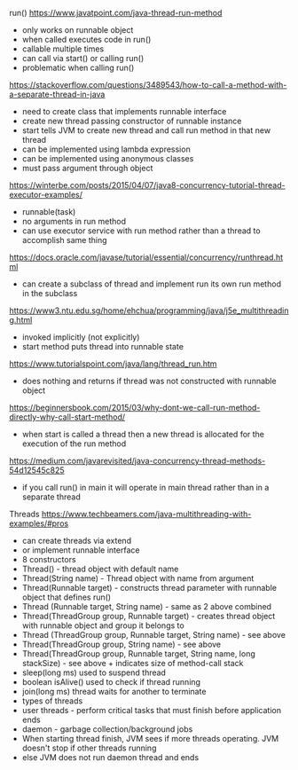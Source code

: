 run()
https://www.javatpoint.com/java-thread-run-method
- only works on runnable object
- when called executes code in run()
- callable multiple times
- can call via start() or calling run()
- problematic when calling run()

https://stackoverflow.com/questions/3489543/how-to-call-a-method-with-a-separate-thread-in-java
- need to create class that implements runnable interface
- create new thread passing constructor of runnable instance
- start tells JVM to create new thread and call run method in that new thread
- can be implemented using lambda expression
- can be implemented using anonymous classes
- must pass argument through object

https://winterbe.com/posts/2015/04/07/java8-concurrency-tutorial-thread-executor-examples/
- runnable(task)
- no arguments in run method
- can use executor service with run method rather than a thread to accomplish same thing

https://docs.oracle.com/javase/tutorial/essential/concurrency/runthread.html
- can create a subclass of thread and implement run its own run method in the subclass

https://www3.ntu.edu.sg/home/ehchua/programming/java/j5e_multithreading.html
- invoked implicitly (not explicitly)
- start method puts thread into runnable state

https://www.tutorialspoint.com/java/lang/thread_run.htm
- does nothing and returns if thread was not constructed with runnable object

https://beginnersbook.com/2015/03/why-dont-we-call-run-method-directly-why-call-start-method/
- when start is called a thread then a new thread is allocated for the execution of the run method

https://medium.com/javarevisited/java-concurrency-thread-methods-54d12545c825
- if you call run() in main it will operate in main thread rather than in a separate thread

Threads
https://www.techbeamers.com/java-multithreading-with-examples/#pros
- can create threads via extend
- or implement runnable interface
- 8 constructors
- Thread() - thread object with default name
- Thread(String name) - Thread object with name from argument
- Thread(Runnable target) - constructs thread parameter with runnable object that defines run()
- Thread (Runnable target, String name) - same as 2 above combined
- Thread(ThreadGroup group, Runnable target) - creates thread object with runnable object and group it belongs to
- Thread (ThreadGroup group, Runnable target, String name) - see above
- Thread(ThreadGroup group, String name) - see above
- Thread(ThreadGroup group, Runnable target, String name, long stackSize) - see above + indicates size of
method-call stack
- sleep(long ms) used to suspend thread
- boolean isAlive() used to check if thread running
- join(long ms) thread waits for another to terminate
- types of threads
- user threads - perform critical tasks that must finish before application ends
- daemon - garbage collection/background jobs
- When starting thread finish, JVM sees if more threads operating. JVM doesn't stop if other threads running
- else JVM does not run daemon thread and ends

